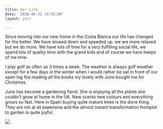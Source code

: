 ```yaml
---
title: Our Life
date: '2016-06-22 14:55:00'
layout: post

---
```

Since moving into our new home in the Costa Blanca our life has changed for the better. We have slowed down and speeded up. we are more relaxed but we do more. We have lots of time for a very fulfilling social life, we spend lots of quality time with the grand kids and of course we have heeps of me time.

I play golf as often as 3 times a week. The weather is always golf weather except for a few days in the winter when I would rather be sat in front of our open log fire reading all the books my lovely wife June bought me for Christmas.

June has become a gardening fiend. She is enjoying all the plants she couldn't grow at home in the UK. New scents new colours and everything grows so fast. Here in Spain buying quite mature trees is the done thing. They are not at all expensive and the almost instant transformation fromplot to garden is quite joyful.

![](https://lh3.googleusercontent.com/-gsAm6xHN89w/VX2Q2twpgWI/AAAAAAAALGk/sb2DAsooSrk2DsE6fAQVu8IXo-YXLm-YACCo/s800/ChaletArenys.png)
